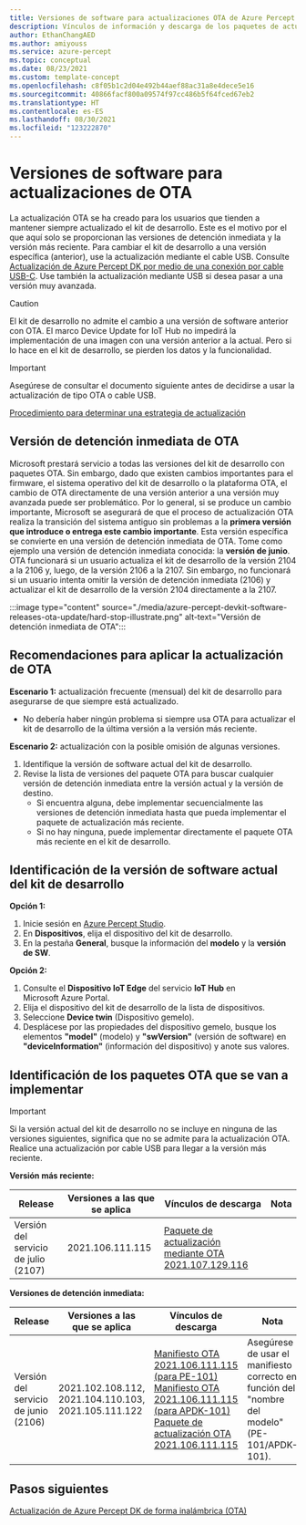 ```yaml
---
title: Versiones de software para actualizaciones OTA de Azure Percept DK
description: Vínculos de información y descarga de los paquetes de actualización de forma inalámbrica de Azure Percept DK
author: EthanChangAED
ms.author: amiyouss
ms.service: azure-percept
ms.topic: conceptual
ms.date: 08/23/2021
ms.custom: template-concept
ms.openlocfilehash: c8f05b1c2d04e492b44aef88ac31a8e4dece5e16
ms.sourcegitcommit: 40866facf800a09574f97cc486b5f64fced67eb2
ms.translationtype: HT
ms.contentlocale: es-ES
ms.lasthandoff: 08/30/2021
ms.locfileid: "123222870"
---
```

# <a name="software-releases-for-ota-updates"></a>Versiones de software para actualizaciones de OTA

La actualización OTA se ha creado para los usuarios que tienden a mantener siempre actualizado el kit de desarrollo. Este es el motivo por el que aquí solo se proporcionan las versiones de detención inmediata y la versión más reciente. Para cambiar el kit de desarrollo a una versión específica (anterior), use la actualización mediante el cable USB. Consulte [Actualización de Azure Percept DK por medio de una conexión por cable USB-C](./how-to-update-via-usb.md). Use también la actualización mediante USB si desea pasar a una versión muy avanzada.

>[!CAUTION]
>El kit de desarrollo no admite el cambio a una versión de software anterior con OTA. El marco Device Update for IoT Hub no impedirá la implementación de una imagen con una versión anterior a la actual. Pero si lo hace en el kit de desarrollo, se pierden los datos y la funcionalidad.

>[!IMPORTANT]
>Asegúrese de consultar el documento siguiente antes de decidirse a usar la actualización de tipo OTA o cable USB.
>
>[Procedimiento para determinar una estrategia de actualización](./how-to-determine-your-update-strategy.md)

## <a name="hard-stop-version-of-ota"></a>Versión de detención inmediata de OTA

Microsoft prestará servicio a todas las versiones del kit de desarrollo con paquetes OTA. Sin embargo, dado que existen cambios importantes para el firmware, el sistema operativo del kit de desarrollo o la plataforma OTA, el cambio de OTA directamente de una versión anterior a una versión muy avanzada puede ser problemático. Por lo general, si se produce un cambio importante, Microsoft se asegurará de que el proceso de actualización OTA realiza la transición del sistema antiguo sin problemas a la **primera versión que introduce o entrega este cambio importante**. Esta versión específica se convierte en una versión de detención inmediata de OTA. Tome como ejemplo una versión de detención inmediata conocida: la **versión de junio**. OTA funcionará si un usuario actualiza el kit de desarrollo de la versión 2104 a la 2106 y, luego, de la versión 2106 a la 2107. Sin embargo, no funcionará si un usuario intenta omitir la versión de detención inmediata (2106) y actualizar el kit de desarrollo de la versión 2104 directamente a la 2107.

:::image type="content" source="./media/azure-percept-devkit-software-releases-ota-update/hard-stop-illustrate.png" alt-text="Versión de detención inmediata de OTA":::

## <a name="recommendations-for-applying-the-ota-update"></a>Recomendaciones para aplicar la actualización de OTA

**Escenario 1:** actualización frecuente (mensual) del kit de desarrollo para asegurarse de que siempre está actualizado.

- No debería haber ningún problema si siempre usa OTA para actualizar el kit de desarrollo de la última versión a la versión más reciente.

**Escenario 2:** actualización con la posible omisión de algunas versiones.

1. Identifique la versión de software actual del kit de desarrollo.
1. Revise la lista de versiones del paquete OTA para buscar cualquier versión de detención inmediata entre la versión actual y la versión de destino.
    - Si encuentra alguna, debe implementar secuencialmente las versiones de detención inmediata hasta que pueda implementar el paquete de actualización más reciente.
    - Si no hay ninguna, puede implementar directamente el paquete OTA más reciente en el kit de desarrollo.

## <a name="identify-the-current-software-version-of-dev-kit"></a>Identificación de la versión de software actual del kit de desarrollo

**Opción 1:**

1. Inicie sesión en [Azure Percept Studio](./overview-azure-percept-studio.md).
1. En **Dispositivos**, elija el dispositivo del kit de desarrollo.
1. En la pestaña **General**, busque la información del **modelo** y la **versión de SW**.

**Opción 2:**

1. Consulte el **Dispositivo IoT Edge** del servicio **IoT Hub** en Microsoft Azure Portal.
1. Elija el dispositivo del kit de desarrollo de la lista de dispositivos.
1. Seleccione **Device twin** (Dispositivo gemelo).
1. Desplácese por las propiedades del dispositivo gemelo, busque los elementos **"model"** (modelo) y **"swVersion"** (versión de software) en **"deviceInformation"** (información del dispositivo) y anote sus valores.

## <a name="identify-the-ota-packages-to-be-deployed"></a>Identificación de los paquetes OTA que se van a implementar

>[!IMPORTANT]
>Si la versión actual del kit de desarrollo no se incluye en ninguna de las versiones siguientes, significa que no se admite para la actualización OTA. Realice una actualización por cable USB para llegar a la versión más reciente.

**Versión más reciente:**

|Release|Versiones a las que se aplica|Vínculos de descarga|Nota|
|---|---|---|---|
|Versión del servicio de julio (2107)|2021.106.111.115|[Paquete de actualización mediante OTA 2021.107.129.116](https://go.microsoft.com/fwlink/?linkid=2169245)||

**Versiones de detención inmediata:**

|Release|Versiones a las que se aplica|Vínculos de descarga|Nota|
|---|---|---|---|
|Versión del servicio de junio (2106)|2021.102.108.112, 2021.104.110.103, 2021.105.111.122 |[Manifiesto OTA 2021.106.111.115 (para PE-101)](https://go.microsoft.com/fwlink/?linkid=2167127)<br>[Manifiesto OTA 2021.106.111.115 (para APDK-101)](https://go.microsoft.com/fwlink/?linkid=2167235) <br>[Paquete de actualización OTA 2021.106.111.115](https://go.microsoft.com/fwlink/?linkid=2167128) |Asegúrese de usar el manifiesto correcto en función del "nombre del modelo" (PE-101/APDK-101).|

## <a name="next-steps"></a>Pasos siguientes

[Actualización de Azure Percept DK de forma inalámbrica (OTA)](./how-to-update-over-the-air.md)
